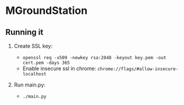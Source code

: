 # MGroundStation

## Running it
1. Create SSL key:
    - `openssl req -x509 -newkey rsa:2048 -keyout key.pem -out cert.pem -days 365`
    - Enable insecure ssl in chrome: `chrome://flags/#allow-insecure-localhost`

2. Run main.py:
    - `./main.py`